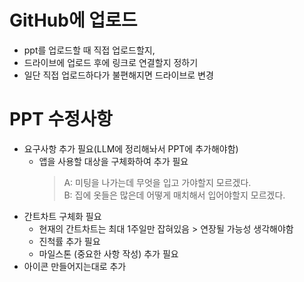 # GitHub에 업로드
* ppt를 업로드할 때 직접 업로드할지,
* 드라이브에 업로드 후에 링크로 연결할지 정하기
* 일단 직접 업로드하다가 불편해지면 드라이브로 변경

# PPT 수정사항
* 요구사항 추가 필요(LLM에 정리해놔서 PPT에 추가해야함)
  - 앱을 사용할 대상을 구체화하여 추가 필요
    > A: 미팅을 나가는데 무엇을 입고 가야할지 모르겠다. <br>
    > B: 집에 옷들은 많은데 어떻게 매치해서 입어야할지 모르겠다. 
* 간트차트 구체화 필요
  - 현재의 간트차트는 최대 1주일만 잡혀있음 > 연장될 가능성 생각해야함
  - 진척률 추가 필요
  - 마일스톤 (중요한 사항 작성) 추가 필요
* 아이콘 만들어지는대로 추가
